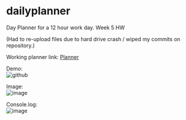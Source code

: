 # dailyplanner
Day Planner for a 12 hour work day. Week 5 HW

(Had to re-upload files due to hard drive crash / wiped my commits on repository.)

Working planner link:   [Planner](https://tbonexas.github.io/dailyplanner/)

Demo:  
![github](https://user-images.githubusercontent.com/67118229/92774169-0da4e680-f352-11ea-9bac-ab19d05092df.gif)



Image:    
![image](https://user-images.githubusercontent.com/67118229/92775109-f1ee1000-f352-11ea-8ce4-7a07d4eb4fe1.png)



Console.log:  
![image](https://user-images.githubusercontent.com/67118229/92775951-aa1bb880-f353-11ea-9a4a-20ae5885d731.png)
